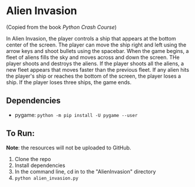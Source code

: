 # Alien Invasion

(Copied from the book _Python Crash Course_)

In Alien Invasion, the player controls a ship that appears at the bottom center of the screen. The player can move the ship right and left using the arrow keys and shoot bullets using the spacebar. When the game begins, a fleet of aliens fills the sky and moves across and down the screen. THe player shoots and destroys the aliens. If the player shoots all the aliens, a new fleet appears that moves faster than the previous fleet. If any alien hits the player's ship or reaches the bottom of the screen, the player loses a ship. If the player loses three ships, the game ends.

## Dependencies

* pygame: ```python -m pip install -U pygame --user```

## To Run:

**Note**: the resources will not be uploaded to GitHub.

1. Clone the repo
1. Install dependencies
1. In the command line, cd in to the "AlienInvasion" directory
1. ```python alien_invasion.py```